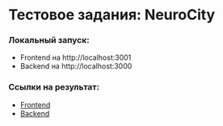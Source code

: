 # Тестовое задания: NeuroCity

### Локальный запуск:

- Frontend на http://localhost:3001
- Backend на http://localhost:3000

### Ссылки на результат:

- [Frontend](https://neurocity.vrtstudio.ru)
- [Backend](https://api.vrtstudio.ru)
